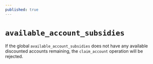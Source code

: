 ```yaml
---
published: true
---
```


# `available_account_subsidies`

If the global `available_account_subsidies` does not have any available discounted accounts remaining, the `claim_account` operation will be rejected.
